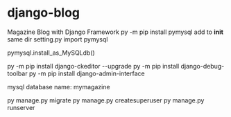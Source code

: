 # django-blog
Magazine Blog with Django Framework
py -m pip install pymysql
add to __init__ same dir setting.py
import pymysql

pymysql.install_as_MySQLdb()


py -m pip install django-ckeditor --upgrade
py -m pip install django-debug-toolbar
py -m pip install django-admin-interface

mysql database name: mymagazine

py manage.py migrate 
py manage.py createsuperuser
py manage.py runserver